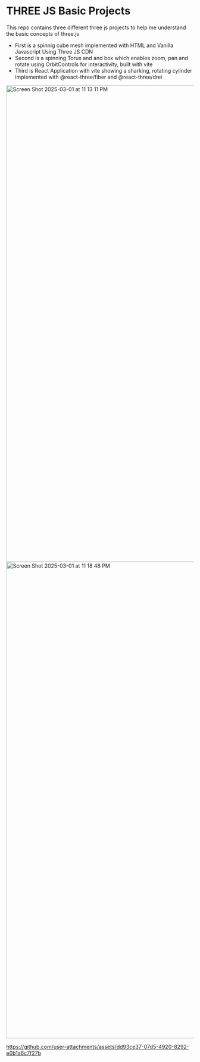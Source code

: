 # THREE JS Basic Projects

This repo contains three different three js projects to help me understand the basic concepts of three.js 

- First is a spinnig cube mesh implemented with HTML and Vanilla Javascript Using Three JS CDN
- Second is a spinning Torus and and box which enables zoom, pan and rotate using OrbitControls for interactivity, built with vite
-  Third is React Application with vite showing a sharking, rotating cylinder implemented with @react-three/fiber and @react-three/drei

<img width="1280" alt="Screen Shot 2025-03-01 at 11 13 11 PM" src="https://github.com/user-attachments/assets/093f688a-233e-494c-a488-c175ec369001" />
<img width="1280" alt="Screen Shot 2025-03-01 at 11 18 48 PM" src="https://github.com/user-attachments/assets/e8e0df5e-28f0-4a15-a929-0ca60168eb60" />


https://github.com/user-attachments/assets/dd93ce37-07d5-4920-8292-e0b1a6c7f27b

